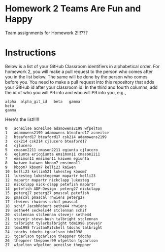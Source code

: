 # Homework 2 Teams Are Fun and Happy

Team assignments for Homework 2!!!???

# Instructions

Below is a list of your GitHub Classroom identifiers in 
alphabetical order.  For homework 2, you will 
make a pull request to the person who comes after you in the list below.
The same will be done by the person who comes before you.  You need
to make a pull request into this repository that adds your
GitHub id after your classroom id.  In the third and fourth columns,
add the id of who you will PR into and who will PR into you, e.g., 

```
alpha  alpha_git_id   beta   gamma  
beta
gamma
```

Here's the list!!!!!

```
0	acneilse acneilse adamowens2199	wfpelton
1	adamowens2199 adamowens bteaford17 acneilse
2	bteaford17 bteaford17 csk214 adamowens2199
3	csk214 csk214 cjlucero bteaford17
4	cjlucero
5	cmason2211 cmason2211 egiunta cjlucero
6	egiunta ericgiunta emsimon11 cmason2211
7	emsimon11 emsimon11 kaiwen egiunta
8	kaiwen kaiwen kboom7 emsimon11
9	kboom7 kboom7 kelli23 kaiwen
10	kelli23 kellim521 lukesteg kboom7
11	lukesteg lukestegeman mapartr kelli23
12	mapartr mapartr nickclapp lukesteg
13	nickclapp nick-clapp petefish mapartr
14	petefish ADP-Design  peterg27 nickclapp
15	peterg27 peterg27 pmascal petefish
16	pmascal pmascal rhwiens peterg27
17	rhwiens rhwiens schif pmascal
18	schif JacobRobert sethe44 rhwiens
19	sethe44 seckels44 stclennan schif
20	stclennan stclennan stevejr sethe44
21	stevejr steve-bush talbright stclennan
22	talbright tylerbalbright tdm1998 stevejr
23	tdm1998 TristanMitchell tdochs talbright
24	tdochs tdochs tgcarlson tdm1998
25	tgcarlson tgcarlson theppner tdochs
26	theppner theppner99 wfpelton tgcarlson 
27	wfpelton wfpelton acneilse theppner
```
